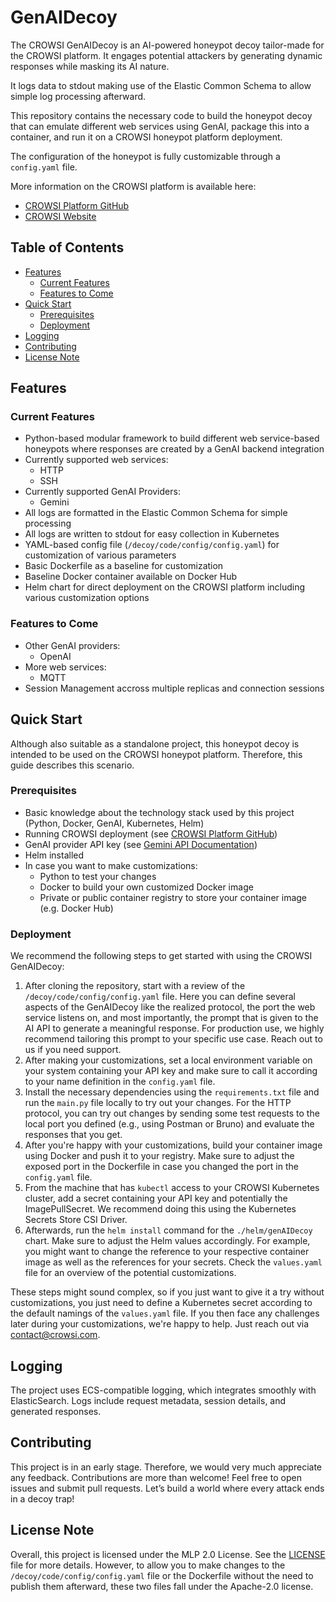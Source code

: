 # GenAIDecoy

The CROWSI GenAIDecoy is an AI-powered honeypot decoy tailor-made for the CROWSI platform. It engages potential attackers by generating dynamic responses while masking its AI nature.

It logs data to stdout making use of the Elastic Common Schema to allow simple log processing afterward.

This repository contains the necessary code to build the honeypot decoy that can emulate different web services using GenAI, package this into a container, and run it on a CROWSI honeypot platform deployment.

The configuration of the honeypot is fully customizable through a `config.yaml` file.

More information on the CROWSI platform is available here:
- [CROWSI Platform GitHub](https://github.com/crowsi-foss/crowsi-platform)
- [CROWSI Website](https://crowsi.com/)

## Table of Contents
- [Features](#features)
  - [Current Features](#current-features)
  - [Features to Come](#features-to-come)
- [Quick Start](#quick-start)
  - [Prerequisites](#prerequisites)
  - [Deployment](#deployment)
- [Logging](#logging)
- [Contributing](#contributing)
- [License Note](#license-note)

## Features

### Current Features
- Python-based modular framework to build different web service-based honeypots where responses are created by a GenAI backend integration
- Currently supported web services:
  - HTTP
  - SSH
- Currently supported GenAI Providers:
  - Gemini
- All logs are formatted in the Elastic Common Schema for simple processing
- All logs are written to stdout for easy collection in Kubernetes
- YAML-based config file (`/decoy/code/config/config.yaml`) for customization of various parameters
- Basic Dockerfile as a baseline for customization
- Baseline Docker container available on Docker Hub
- Helm chart for direct deployment on the CROWSI platform including various customization options

### Features to Come
- Other GenAI providers:
  - OpenAI
- More web services:
  - MQTT
- Session Management accross multiple replicas and connection sessions

## Quick Start

Although also suitable as a standalone project, this honeypot decoy is intended to be used on the CROWSI honeypot platform. Therefore, this guide describes this scenario.

### Prerequisites
- Basic knowledge about the technology stack used by this project (Python, Docker, GenAI, Kubernetes, Helm)
- Running CROWSI deployment (see [CROWSI Platform GitHub](https://github.com/crowsi-foss/crowsi-platform))
- GenAI provider API key (see [Gemini API Documentation](https://ai.google.dev/gemini-api/docs/api-key))
- Helm installed
- In case you want to make customizations:
  - Python to test your changes
  - Docker to build your own customized Docker image
  - Private or public container registry to store your container image (e.g. Docker Hub)

### Deployment
We recommend the following steps to get started with using the CROWSI GenAIDecoy:

1. After cloning the repository, start with a review of the `/decoy/code/config/config.yaml` file. Here you can define several aspects of the GenAIDecoy like the realized protocol, the port the web service listens on, and most importantly, the prompt that is given to the AI API to generate a meaningful response. For production use, we highly recommend tailoring this prompt to your specific use case. Reach out to us if you need support.
2. After making your customizations, set a local environment variable on your system containing your API key and make sure to call it according to your name definition in the `config.yaml` file.
3. Install the necessary dependencies using the `requirements.txt` file and run the `main.py` file locally to try out your changes. For the HTTP protocol, you can try out changes by sending some test requests to the local port you defined (e.g., using Postman or Bruno) and evaluate the responses that you get.
4. After you're happy with your customizations, build your container image using Docker and push it to your registry. Make sure to adjust the exposed port in the Dockerfile in case you changed the port in the `config.yaml` file.
5. From the machine that has `kubectl` access to your CROWSI Kubernetes cluster, add a secret containing your API key and potentially the ImagePullSecret. We recommend doing this using the Kubernetes Secrets Store CSI Driver.
6. Afterwards, run the `helm install` command for the `./helm/genAIDecoy` chart. Make sure to adjust the Helm values accordingly. For example, you might want to change the reference to your respective container image as well as the references for your secrets. Check the `values.yaml` file for an overview of the potential customizations.

These steps might sound complex, so if you just want to give it a try without customizations, you just need to define a Kubernetes secret according to the default namings of the `values.yaml` file. If you then face any challenges later during your customizations, we're happy to help. Just reach out via [contact@crowsi.com](mailto:contact@crowsi.com).

## Logging

The project uses ECS-compatible logging, which integrates smoothly with ElasticSearch. Logs include request metadata, session details, and generated responses.

## Contributing

This project is in an early stage. Therefore, we would very much appreciate any feedback. Contributions are more than welcome! Feel free to open issues and submit pull requests. Let’s build a world where every attack ends in a decoy trap!

## License Note

Overall, this project is licensed under the MLP 2.0 License. See the [LICENSE](LICENSE) file for more details. However, to allow you to make changes to the `/decoy/code/config/config.yaml` file or the Dockerfile without the need to publish them afterward, these two files fall under the Apache-2.0 license.



